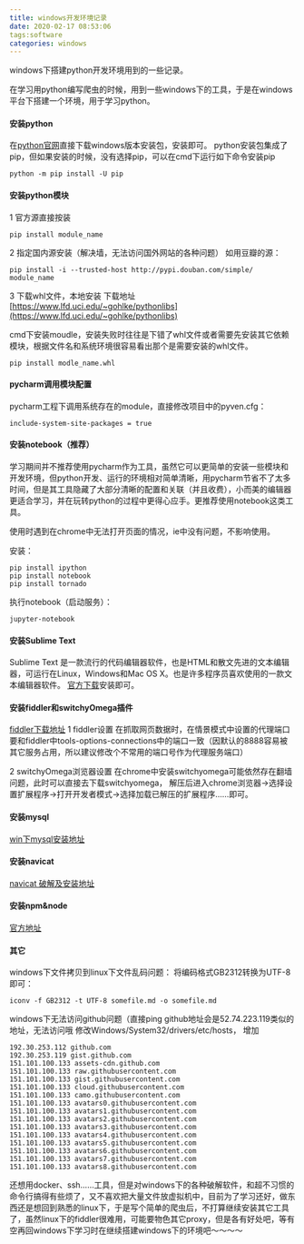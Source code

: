 ```yaml
---
title: windows开发环境记录
date: 2020-02-17 08:53:06
tags:software
categories: windows
---
```

windows下搭建python开发环境用到的一些记录。

<!--more-->

在学习用python编写爬虫的时候，用到一些windows下的工具，于是在windows平台下搭建一个环境，用于学习python。

#### 安装python
在[python官网](https://www.python.org)直接下载windows版本安装包，安装即可。
python安装包集成了pip，但如果安装的时候，没有选择pip，可以在cmd下运行如下命令安装pip
```
python -m pip install -U pip
```

#### 安装python模块
1 官方源直接按装
```
pip install module_name
```

2 指定国内源安装（解决墙，无法访问国外网站的各种问题）
如用豆瓣的源：
```
pip install -i --trusted-host http://pypi.douban.com/simple/ module_name
```

3 下载whl文件，本地安装
下载地址[https://www.lfd.uci.edu/~gohlke/pythonlibs](https://www.lfd.uci.edu/~gohlke/pythonlibs)

cmd下安装moudle，安装失败时往往是下错了whl文件或者需要先安装其它依赖模块，根据文件名和系统环境很容易看出那个是需要安装的whl文件。
```
pip install modle_name.whl
```
#### pycharm调用模块配置

pycharm工程下调用系统存在的module，直接修改项目中的pyven.cfg：
```
include-system-site-packages = true
```

#### 安装notebook（推荐）
学习期间并不推荐使用pycharm作为工具，虽然它可以更简单的安装一些模块和开发环境，但python开发、运行的环境相对简单清晰，用pycharm节省不了太多时间，但是其工具隐藏了大部分清晰的配置和关联（并且收费），小而美的编辑器更适合学习，并在玩转python的过程中更得心应手。更推荐使用notebook这类工具。

使用时遇到在chrome中无法打开页面的情况，ie中没有问题，不影响使用。

安装：
```
pip install ipython
pip install notebook
pip install tornado
```
执行notebook（启动服务）：
```
jupyter-notebook
```
#### 安装Sublime Text
Sublime Text 是一款流行的代码编辑器软件，也是HTML和散文先进的文本编辑器，可运行在Linux，Windows和Mac OS X。也是许多程序员喜欢使用的一款文本编辑器软件。
[官方下载](www.sublimetext.com)安装即可。


#### 安装fiddler和switchyOmega插件
[fiddler下载地址](https://www.telerik.com/fiddler)
1 fiddler设置
在抓取网页数据时，在情景模式中设置的代理端口要和fiddler中tools-options-connections中的端口一致（因默认的8888容易被其它服务占用，所以建议修改个不常用的端口号作为代理服务端口）

2 switchyOmega浏览器设置
在chrome中安装switchyomega可能依然存在翻墙问题，此时可以直接去下载switchyomega， 解压后进入chrome浏览器->选择设置扩展程序->打开开发者模式->选择加载已解压的扩展程序……即可。

#### 安装mysql
[win下mysql安装地址](https://www.mysql.com/cn/why-mysql/windows/)


#### 安装navicat
[navicat 破解及安装地址](https://www.cnblogs.com/wei9593/p/11907307.html)


#### 安装npm&node

[官方地址](https://nodejs.org/en/download/)


#### 其它
windows下文件拷贝到linux下文件乱码问题：
将编码格式GB2312转换为UTF-8即可：
```
iconv -f GB2312 -t UTF-8 somefile.md -o somefile.md
```
windows下无法访问github问题（直接ping github地址会是52.74.223.119类似的地址，无法访问哦
修改Windows/System32/drivers/etc/hosts， 增加
```
192.30.253.112 github.com
192.30.253.119 gist.github.com
151.101.100.133 assets-cdn.github.com
151.101.100.133 raw.githubusercontent.com
151.101.100.133 gist.githubusercontent.com
151.101.100.133 cloud.githubusercontent.com
151.101.100.133 camo.githubusercontent.com
151.101.100.133 avatars0.githubusercontent.com
151.101.100.133 avatars1.githubusercontent.com
151.101.100.133 avatars2.githubusercontent.com
151.101.100.133 avatars3.githubusercontent.com
151.101.100.133 avatars4.githubusercontent.com
151.101.100.133 avatars5.githubusercontent.com
151.101.100.133 avatars6.githubusercontent.com
151.101.100.133 avatars7.githubusercontent.com
151.101.100.133 avatars8.githubusercontent.com
```

还想用docker、ssh……工具，但是对windows下的各种破解软件，和超不习惯的命令行搞得有些烦了，又不喜欢把大量文件放虚拟机中，目前为了学习还好，做东西还是想回到熟悉的linux下，于是写个简单的爬虫后，不打算继续安装其它工具了，虽然linux下的fiddler很难用，可能要物色其它proxy，但是各有好处吧，等有空再回windows下学习时在继续搭建windows下的环境吧～～～～



